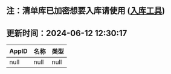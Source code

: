 ## 注：清单库已加密想要入库请使用 ([入库工具](https://github.com/BlankTMing/ManifestAutoUpdate/releases))

## 更新时间：2024-06-12 12:30:17
| AppID | 名称 | 类型  |
| :-------------------- | :----------------------------- | :----------- |
| null | null| null |
